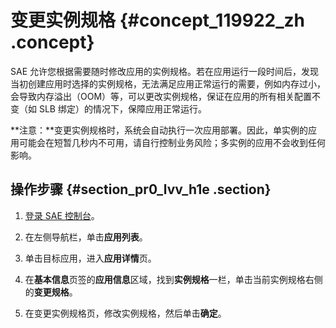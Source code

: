 # 变更实例规格 {#concept_119922_zh .concept}

SAE 允许您根据需要随时修改应用的实例规格。若在应用运行一段时间后，发现当初创建应用时选择的实例规格，无法满足应用正常运行的需要，例如内存过小，会导致内存溢出（OOM）等，可以更改实例规格，保证在应用的所有相关配置不变（如 SLB 绑定）的情况下，保障应用正常运行。

\*\*注意：\*\*变更实例规格时，系统会自动执行一次应用部署。因此，单实例的应用可能会在短暂几秒内不可用，请自行控制业务风险；多实例的应用不会收到任何影响。

## 操作步骤 {#section_pr0_lvv_h1e .section}

1.  [登录 SAE 控制台](http://sae.console.aliyun.com)。

2.  在左侧导航栏，单击**应用列表**。

3.  单击目标应用，进入**应用详情**页。

4.  在**基本信息**页签的**应用信息**区域，找到**实例规格**一栏，单击当前实例规格右侧的**变更规格**。

5.  在变更实例规格页，修改实例规格，然后单击**确定**。


